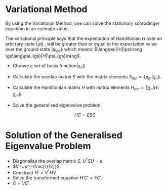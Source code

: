 # Variational Method 

By using the Variational Method,  one can solve the stationary schrodinger equatiom in an estimate value.

The variational principle says that the expectation of Hamiltonian $H$ over an arbitrary state $|\psi\rang$ ,  will be greater than or equal to the expectation value over the ground state $|\psi_{gs}\rang$ which means: $\lang\psi|\H|\psi\rang \ge\lang\psi_{gs}|H|\psi_{gs}\rang$. 

*  Choose a set of basis function$|\chi_{n}\rang$

* Calculate the overlap matrix $S$ with the matrix elements $S_{mn}=\lang\chi_{m}|\chi_{n}\rang$.

* Calculate the Hamiltonian matrix $H$ with matrix elements $H_{mn}=\lang\chi_{n}|H|\chi_{m}\rang$.

*  Solve the generalised eigenvalue problem:

  $$HC=ESC$$



# Solution of the Generalised Eigenvalue Problem

* Diagonalise the overlap matrix $S$, $U^{\dagger}SU=s$.
* $V=Us^{-\frac{1}{2}}$.
* Construct $H'=V^{\dagger}HV$.
* Solve the transformed equation $H'C'=EC'$.
* $C=VC'$.

